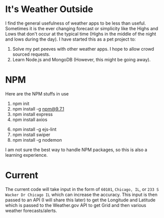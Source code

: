 # It's Weather Outside
I find the general usefulness of weather apps to be less than useful. Sometimes it is the ever changing forecast or simplicity like the Highs and Lows that don't occur at the typical time (Highs in the middle of the night and lows during the day). I have started this as a pet project to:

1. Solve my pet peeves with other weather apps. I hope to allow crowd sourced requests.
2. Learn Node.js and MongoDB (However, this might be going away).

# NPM
Here are the NPM stuffs in use

1. npm init
2. npm install -g npm@9.7.1
3. npm install express
4. npm install axios
<!-- 5. npm install dotenv -->
6. npm install -g ejs-lint
7. npm install swiper
8. npm install -g nodemon

I am not sure the best way to handle NPM packages, so this is also a learning experience.

# Current
The current code will take input in the form of `60101`, `Chicago, IL`, or `233 S Wacker Dr Chicago IL` which can increase the accuracy. This input is then passed to an API (I will share this later) to get the Longitude and Latitude which is passed to the Weather.gov API to get Grid and then various weather forecasts/alerts.

